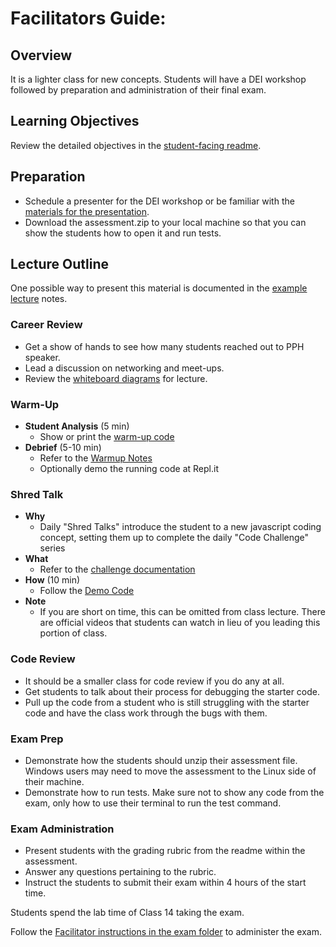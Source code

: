 # Facilitators Guide:

## Overview

It is a lighter class for new concepts. Students will have a DEI workshop followed by preparation and administration of their final exam.

## Learning Objectives

Review the detailed objectives in the [student-facing readme](../README.md).

## Preparation

- Schedule a presenter for the DEI workshop or be familiar with the [materials for the presentation](https://codefellows.github.io/common_curriculum/career_coaching/301/facilitator/diversity-equity-inclusion-presentation).
- Download the assessment.zip to your local machine so that you can show the students how to open it and run tests.

## Lecture Outline

One possible way to present this material is documented in the [example lecture](./LECTURE-EXAMPLE.md) notes.

### Career Review

- Get a show of hands to see how many students reached out to PPH speaker.
- Lead a discussion on networking and meet-ups.
- Review the [whiteboard diagrams](https://sheynawatkins60355.invisionapp.com/freehand/301-class-14-iz8hkIC61) for lecture.

### Warm-Up

- **Student Analysis** (5 min)
  - Show or print the [warm-up code](../warm-up/warm-up.md)
- **Debrief** (5-10 min)
  - Refer to the [Warmup Notes](../warm-up/NOTES.md)
  - Optionally demo the running code at Repl.it

### Shred Talk

- **Why**
  - Daily "Shred Talks" introduce the student to a new javascript coding concept, setting them up to complete the daily "Code Challenge" series
- **What**
  - Refer to the [challenge documentation](../challenges/README.md)
- **How** (10 min)
  - Follow the [Demo Code](../challenges/DEMO.md)
- **Note**
  - If you are short on time, this can be omitted from class lecture. There are official videos that students can watch in lieu of you leading this portion of class.

### Code Review

- It should be a smaller class for code review if you do any at all.
- Get students to talk about their process for debugging the starter code.
- Pull up the code from a student who is still struggling with the starter code and have the class work through the bugs with them.

### Exam Prep

- Demonstrate how the students should unzip their assessment file. Windows users may need to move the assessment to the Linux side of their machine.
- Demonstrate how to run tests. Make sure not to show any code from the exam, only how to use their terminal to run the test command.

### Exam Administration

- Present students with the grading rubric from the readme within the assessment.
- Answer any questions pertaining to the rubric.
- Instruct the students to submit their exam within 4 hours of the start time.

Students spend the lab time of Class 14 taking the exam.

Follow the [Facilitator instructions in the exam folder](/facilitator/final-exam/FACILITATOR.md) to administer the exam.
